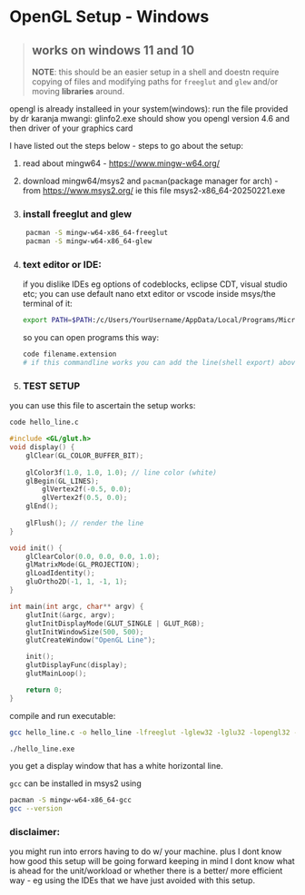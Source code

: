 # OpenGL Setup - Windows

> ## works on windows 11 and 10  
> **NOTE**: this should be an easier setup in a shell and doestn require copying of files and modifying paths for `freeglut` and `glew` and/or moving **libraries** around.

opengl is already installeed in your system(windows): run the file provided by dr karanja mwangi: glinfo2.exe should show you opengl version 4.6 and then driver of your graphics card

I have listed out the steps below - steps to go about the setup:
1. read about mingw64 - https://www.mingw-w64.org/

2. download mingw64/msys2 and `pacman`(package manager for arch) - from https://www.msys2.org/ ie this file msys2-x86_64-20250221.exe

3. ### install freeglut and glew  
```sh
    pacman -S mingw-w64-x86_64-freeglut
    pacman -S mingw-w64-x86_64-glew
```
4. ### text editor or IDE: 
    if you dislike IDEs eg options of codeblocks, eclipse CDT, visual studio etc; you can use default nano etxt editor or vscode inside msys/the terminal of it:
    
    ```sh
    export PATH=$PATH:/c/Users/YourUsername/AppData/Local/Programs/Microsoft\ VS\ Code/bin
    ```

    so you can open programs this way: 
    ```sh
    code filename.extension
    # if this commandline works you can add the line(shell export) above to `bashrc` afterwards.
    ``` 


4. ### TEST SETUP  
you can use this file to ascertain the setup works:

```sh
code hello_line.c
```

```c
#include <GL/glut.h> 
void display() {
    glClear(GL_COLOR_BUFFER_BIT);
    
    glColor3f(1.0, 1.0, 1.0); // line color (white)
    glBegin(GL_LINES);
        glVertex2f(-0.5, 0.0);
        glVertex2f(0.5, 0.0);
    glEnd();
    
    glFlush(); // render the line
}

void init() {
    glClearColor(0.0, 0.0, 0.0, 1.0);
    glMatrixMode(GL_PROJECTION);
    glLoadIdentity();
    gluOrtho2D(-1, 1, -1, 1);
}

int main(int argc, char** argv) {
    glutInit(&argc, argv);
    glutInitDisplayMode(GLUT_SINGLE | GLUT_RGB);
    glutInitWindowSize(500, 500);
    glutCreateWindow("OpenGL Line");

    init(); 
    glutDisplayFunc(display);
    glutMainLoop(); 

    return 0;
}
```


compile and run executable:
```sh 
gcc hello_line.c -o hello_line -lfreeglut -lglew32 -lglu32 -lopengl32 -lgdi32

./hello_line.exe
```
you get a display window that has a white horizontal line.

`gcc` can be installed in msys2 using 

```sh
pacman -S mingw-w64-x86_64-gcc
gcc --version
```

 

### disclaimer:
you might run into errors having to do w/ your machine. plus I dont know how good this setup will be going forward keeping in mind I dont know what is ahead for the unit/workload or whether there is a better/ more efficient way - eg using the IDEs that we have just avoided with this setup.
